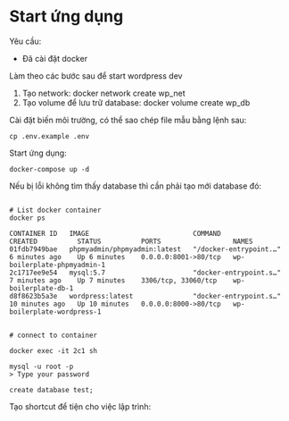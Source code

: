 # Start ứng dụng

Yêu cầu:

- Đã cài đặt docker

Làm theo các bước sau để start wordpress dev

1. Tạo network: docker network create wp_net
2. Tạo volume để lưu trữ database: docker volume create wp_db

Cài đặt biến môi trường, có thể sao chép file mẫu bằng lệnh sau: 
```text
cp .env.example .env
```

Start ứng dụng: 
```text
docker-compose up -d
```

Nếu bị lỗi không tìm thấy database thì cần phải tạo mới database đó:

```text

# List docker container
docker ps

CONTAINER ID   IMAGE                          COMMAND                  CREATED          STATUS          PORTS                  NAMES
01fdb7949bae   phpmyadmin/phpmyadmin:latest   "/docker-entrypoint.…"   6 minutes ago    Up 6 minutes    0.0.0.0:8001->80/tcp   wp-boilerplate-phpmyadmin-1
2c1717ee9e54   mysql:5.7                      "docker-entrypoint.s…"   7 minutes ago    Up 7 minutes    3306/tcp, 33060/tcp    wp-boilerplate-db-1
d8f8623b5a3e   wordpress:latest               "docker-entrypoint.s…"   10 minutes ago   Up 10 minutes   0.0.0.0:8000->80/tcp   wp-boilerplate-wordpress-1


# connect to container

docker exec -it 2c1 sh

mysql -u root -p
> Type your password

create database test;

```

Tạo shortcut để tiện cho việc lập trình:

```text

```
